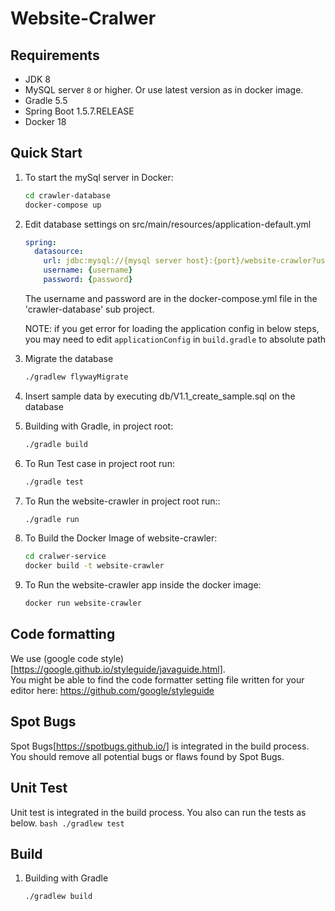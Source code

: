 
# Website-Cralwer

## Requirements
* JDK 8
* MySQL server `8` or higher. Or use latest version as in docker image.
* Gradle 5.5
* Spring Boot 1.5.7.RELEASE
* Docker 18

## Quick Start

1. To start the mySql server in Docker:
   ```bash
   cd crawler-database
   docker-compose up

 2. Edit database settings on src/main/resources/application-default.yml
    ```yaml
    spring:
      datasource:
        url: jdbc:mysql://{mysql server host}:{port}/website-crawler?useSSL=false
        username: {username}
        password: {password}
    ```
    
    The username and password are in the docker-compose.yml file in the 'crawler-database' sub project.
    
    NOTE: if you get error for loading the application config in below steps, you may need to edit `applicationConfig` in `build.gradle` to absolute path
1. Migrate the database
    ```bash
    ./gradlew flywayMigrate
    ```
1. Insert sample data by executing db/V1.1_create_sample.sql on the database

3. Building with Gradle, in project root:
    ```bash
    ./gradle build
    ```
4. To Run Test case in project root run:
    ```bash
    ./gradle test
    ```
5. To Run the website-crawler in project root run::
    ```bash
    ./gradle run
    ```

6. To Build the Docker Image of website-crawler: 
    ```bash
    cd cralwer-service
    docker build -t website-crawler
    ```

7. To Run the website-crawler app inside the docker image:
    ```bash
    docker run website-crawler
    ```

## Code formatting
We use (google code style)[https://google.github.io/styleguide/javaguide.html].  
You might be able to find the code formatter setting file written for your editor here: https://github.com/google/styleguide

## Spot Bugs
Spot Bugs[https://spotbugs.github.io/] is integrated in the build process.
You should remove all potential bugs or flaws found by Spot Bugs.

## Unit Test
Unit test is integrated in the build process.
You also can run the tests as below.
    ```bash
    ./gradlew test
    ```

## Build
1. Building with Gradle
    ```bash
    ./gradlew build
    ```
